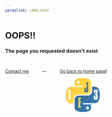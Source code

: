 ```yaml
---
permalink: /404.html
---
```

# OOPS!!
### The page you requested doesn't exist
<br>

[Contact me](mailto:bdouilleur@gmail.com)&nbsp; &nbsp; &nbsp; &nbsp; &nbsp; 
&nbsp;—&nbsp;
&nbsp; &nbsp; &nbsp; &nbsp; &nbsp;[Go back to home page](https://thebdouilleur.github.io)!<br>
<p align=center><img src=Pythonsignev.png></p>

